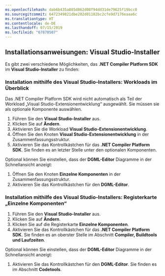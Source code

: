 ```yaml
---
ms.openlocfilehash: dab6b435a885d862d08f94dd31de79625f19bcc0
ms.sourcegitcommit: 6472349821dbe202d01182bc2cfe9d7176eaaa6c
ms.translationtype: HT
ms.contentlocale: de-DE
ms.lasthandoff: 07/15/2019
ms.locfileid: "67870507"
---
```

## <a name="installation-instructions---visual-studio-installer"></a>Installationsanweisungen: Visual Studio-Installer

Es gibt zwei verschiedene Möglichkeiten, das **.NET Compiler Platform SDK** im **Visual Studio-Installer** zu finden:

### <a name="install-using-the-visual-studio-installer---workloads-view"></a>Installation mithilfe des Visual Studio-Installers: Workloads im Überblick

Das .NET Compiler Platform SDK wird nicht automatisch als Teil der Workload „Visual Studio-Extensionentwicklung“ ausgewählt. Sie müssen sie als optionale Komponente auswählen.

1. Führen Sie den **Visual Studio-Installer** aus. 
1. Klicken Sie auf **Ändern**. 
1. Aktivieren Sie die Workload **Visual Studio-Extensionentwicklung**.
1. Öffnen Sie den Knoten **Visual Studio-Extensionentwicklung** in der Zusammenfassungsstruktur.
1. Aktivieren Sie das Kontrollkästchen für das **.NET Compiler Platform SDK**. Sie finden es an letzter Stelle unter den optionalen Komponenten.

Optional können Sie einstellen, dass der **DGML-Editor** Diagramme in der Schnellansicht anzeigt:

1. Öffnen Sie den Knoten **Einzelne Komponenten** in der Zusammenfassungsstruktur.
1. Aktivieren Sie das Kontrollkästchen für den **DGML-Editor**.

### <a name="install-using-the-visual-studio-installer---individual-components-tab"></a>Installation mithilfe des Visual Studio-Installers: Registerkarte „Einzelne Komponenten“

1. Führen Sie den **Visual Studio-Installer** aus. 
1. Klicken Sie auf **Ändern**. 
1. Klicken Sie auf die Registerkarte **Einzelne Komponenten**. 
1. Aktivieren Sie das Kontrollkästchen für das **.NET Compiler Platform SDK**. Sie finden es an oberster Stelle im Abschnitt **Compiler, Buildtools und Laufzeiten**.

Optional können Sie einstellen, dass der **DGML-Editor** Diagramme in der Schnellansicht anzeigt:

1. Aktivieren Sie das Kontrollkästchen für den **DGML-Editor**. Sie finden es im Abschnitt **Codetools**.
